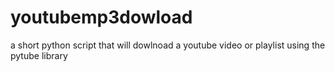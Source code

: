 # youtubemp3dowload
a short python script that will dowlnoad a youtube video or playlist using the pytube library
